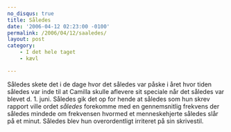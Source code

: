 ```yaml
---
no_disqus: true
title: Således
date: '2006-04-12 02:23:00 -0100'
permalink: /2006/04/12/saaledes/
layout: post
category:
    - I det hele taget
    - kævl

---
```

Således skete det i de dage hvor det således var påske i året hvor tiden således var inde til at Camilla skulle aflevere sit speciale når det således var blevet d. 1. juni. Således gik det op for hende at således som hun skrev rapport ville ordet _således_ forekomme med en gennemsnitlig frekvens der således mindede om frekvensen hvormed et menneskehjerte således slår på et minut. Således blev hun overordentligt irriteret på sin skrivestil.
